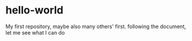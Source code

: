 # hello-world
My first repository, maybe also many others' first.
following the document, let me see what I can do
